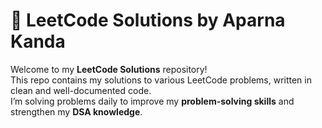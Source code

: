 # 🚀 LeetCode Solutions by Aparna Kanda

Welcome to my **LeetCode Solutions** repository!  
This repo contains my solutions to various LeetCode problems, written in clean and well-documented code.  
I’m solving problems daily to improve my **problem-solving skills** and strengthen my **DSA knowledge**.
